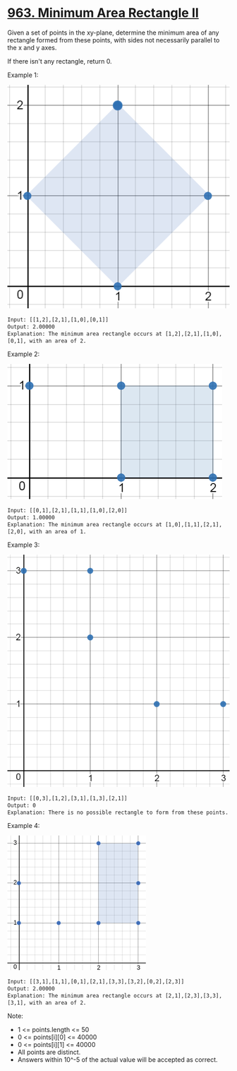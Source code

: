 # [963. Minimum Area Rectangle II](https://leetcode.com/problems/minimum-area-rectangle-ii/)

Given a set of points in the xy-plane, determine the minimum area of any rectangle formed from these points, with sides not necessarily parallel to the x and y axes.

If there isn't any rectangle, return 0.

Example 1:

![1](1.png)

```text
Input: [[1,2],[2,1],[1,0],[0,1]]
Output: 2.00000
Explanation: The minimum area rectangle occurs at [1,2],[2,1],[1,0],[0,1], with an area of 2.
```

Example 2:

![2](2.png)

```text
Input: [[0,1],[2,1],[1,1],[1,0],[2,0]]
Output: 1.00000
Explanation: The minimum area rectangle occurs at [1,0],[1,1],[2,1],[2,0], with an area of 1.
```

Example 3:

![3](3.png)

```text
Input: [[0,3],[1,2],[3,1],[1,3],[2,1]]
Output: 0
Explanation: There is no possible rectangle to form from these points.
```

Example 4:

![4](4.png)

```text
Input: [[3,1],[1,1],[0,1],[2,1],[3,3],[3,2],[0,2],[2,3]]
Output: 2.00000
Explanation: The minimum area rectangle occurs at [2,1],[2,3],[3,3],[3,1], with an area of 2.
```

Note:

- 1 <= points.length <= 50
- 0 <= points[i][0] <= 40000
- 0 <= points[i][1] <= 40000
- All points are distinct.
- Answers within 10^-5 of the actual value will be accepted as correct.